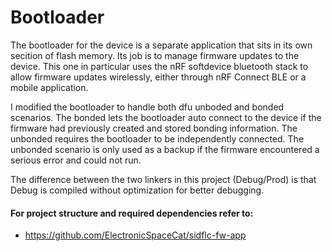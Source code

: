 # Bootloader

The bootloader for the device is a separate application that sits in its own secition of flash memory. Its job is to manage firmware updates to the device. This one in particular uses the nRF softdevice bluetooth stack to allow firmware updates wirelessly, either through nRF Connect BLE or a mobile application.

I modified the bootloader to handle both dfu unboded and bonded scenarios. The bonded lets the bootloader auto connect to the device if the firmware had previously created and stored bonding information. The unbonded requires the bootloader to be independently connected. The unbonded scenario is only used as a backup if the firmware encountered a serious error and could not run.

The difference between the two linkers in this project (Debug/Prod) is that Debug is compiled without optimization for better debugging.

#### For project structure and required dependencies refer to:
* https://github.com/ElectronicSpaceCat/sidflc-fw-app
